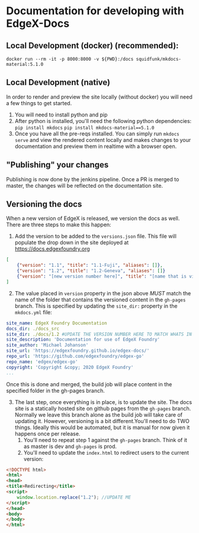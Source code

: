 # Documentation for developing with EdgeX-Docs

## Local Development (docker) (recommended):

`docker run --rm -it -p 8000:8000 -v ${PWD}:/docs squidfunk/mkdocs-material:5.1.0`

## Local Development (native)

In order to render and preview the site locally (without docker) you will need a few things to get started. 
1) You will need to install python and pip
2) After python is installed, you'll need the following python dependencies:
`pip install mkdocs`
`pip install mkdocs-material==5.1.0`
3) Once you have all the pre-reqs installed. You can simply run `mkdocs serve` and view the rendered content locally and makes changes to your documentation and preview them in realtime with a browser open. 



## "Publishing" your changes

Publishing is now done by the jenkins pipeline. Once a PR is merged to master, the changes will be reflected on the documentation site. 
 
## Versioning the docs

When a new version of EdgeX is released, we version the docs as well. There are three steps to make this happen:

1) Add the version to be added to the `versions.json` file. This file will populate the drop down in the site deployed at https://docs.edgexfoundry.org 
``` json
[
    {"version": "1.1", "title": "1.1-Fuji", "aliases": []},
    {"version": "1.2", "title": "1.2-Geneva", "aliases": []}
    {"version": "[new version number here]", "title": "[name that is visible in the drop down]", "aliases": []}
]
```

2) The value placed in `version` property in the json above *MUST* match the name of the folder that contains the versioned content in the `gh-pages` branch. This is specified by updating the `site_dir:` property in the `mkdocs.yml` file:
``` yaml
site_name: EdgeX Foundry Documentation
docs_dir: ./docs_src
site_dir: ./docs/1.2 #UPDATE THE VERSION NUMBER HERE TO MATCH WHATS IN THE VERSION.JSON
site_description: 'Documentation for use of EdgeX Foundry'
site_author: 'Michael Johanson'
site_url: 'https://edgexfoundry.github.io/edgex-docs/'
repo_url: 'https://github.com/edgexfoundry/edgex-go'
repo_name: 'edgex/edgex-go'
copyright: 'Copyright &copy; 2020 EdgeX Foundry'
...
```
Once this is done and merged, the build job will place content in the specified folder in the gh-pages branch. 

3) The last step, once everything is in place, is to update the site. The docs site is a statically hosted site on github pages from the `gh-pages` branch. Normally we leave this branch alone as the build job will take care of updating it. However, versioning is a bit different.You'll need to do TWO things.  Ideally this would be automated, but it is manual for now given it happens once per release.
    1. You'll need to repeat step 1 against the `gh-pages` branch. Think of it as master is dev and `gh-pages` is prod.
    2. You'll need to update the `index.html` to redirect users to the current version: 

``` html
<!DOCTYPE html>
<html>
<head>
<title>Redirecting</title>
<script>
    window.location.replace("1.2"); //UPDATE ME
</script>
</head>
<body>
</body>
</html>
```


 
